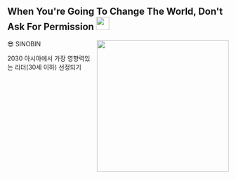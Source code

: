 <h2> When You're Going To Change The World, Don't Ask For Permission <img src = "https://github.com/youngbin03/youngbin03/assets/87307678/8679f486-4ced-495f-b8c3-1d9dade03779" width="30"> </h2>

<p> <img align='right' src = "https://github.com/youngbin03/youngbin03/assets/87307678/172b633e-5378-42f8-ba40-823df4772f60" width="300"> 
😎 SINOBIN 

2030 아시아에서 가장 영향력있는 리더(30세 이하) 선정되기 </p>
